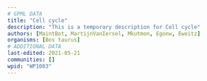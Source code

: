 ```yaml
---
# GPML DATA
title: "Cell cycle"
description: "This is a temporary description for Cell cycle"
authors: [MaintBot, MartijnVanIersel, Mkutmon, Egonw, Eweitz]
organisms: [Bos taurus]
# ADDITIONAL DATA
last-edited: 2021-05-21
communities: []
wpid: "WP1083"
---
```

